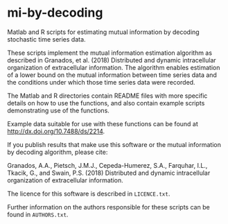 # mi-by-decoding

Matlab and R scripts for estimating mutual information by decoding stochastic time series data.

These scripts implement the mutual information estimation algorithm as described in Granados, et al. (2018) Distributed and dynamic intracellular organization of extracellular information. The algorithm enables estimation of a lower bound on the mutual information between time series data and the conditions under which those time series data were recorded. 

The Matlab and R directories contain README files with more specific details on how to use the functions, and also contain example scripts demonstrating use of the functions.

Example data suitable for use with these functions can be found at http://dx.doi.org/10.7488/ds/2214.

If you publish results that make use this software or the mutual information by decoding algorithm, please cite:

Granados, A.A., Pietsch, J.M.J., Cepeda-Humerez, S.A., Farquhar, I.L., Tkacik, G., and Swain, P.S. (2018) Distributed and dynamic intracellular organization of extracellular information.

The licence for this software is described in `LICENCE.txt`.

Further information on the authors responsible for these scripts can be found
in `AUTHORS.txt`.
